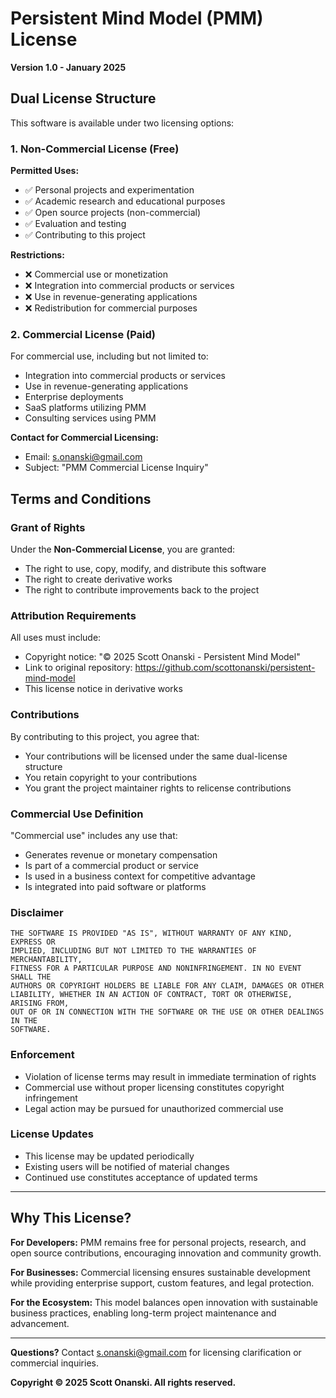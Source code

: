 # Persistent Mind Model (PMM) License

**Version 1.0 - January 2025**

## Dual License Structure

This software is available under two licensing options:

### 1. Non-Commercial License (Free)

**Permitted Uses:**
- ✅ Personal projects and experimentation
- ✅ Academic research and educational purposes
- ✅ Open source projects (non-commercial)
- ✅ Evaluation and testing
- ✅ Contributing to this project

**Restrictions:**
- ❌ Commercial use or monetization
- ❌ Integration into commercial products or services
- ❌ Use in revenue-generating applications
- ❌ Redistribution for commercial purposes

### 2. Commercial License (Paid)

For commercial use, including but not limited to:
- Integration into commercial products or services
- Use in revenue-generating applications
- Enterprise deployments
- SaaS platforms utilizing PMM
- Consulting services using PMM

**Contact for Commercial Licensing:**
- Email: s.onanski@gmail.com
- Subject: "PMM Commercial License Inquiry"

## Terms and Conditions

### Grant of Rights

Under the **Non-Commercial License**, you are granted:
- The right to use, copy, modify, and distribute this software
- The right to create derivative works
- The right to contribute improvements back to the project

### Attribution Requirements

All uses must include:
- Copyright notice: "© 2025 Scott Onanski - Persistent Mind Model"
- Link to original repository: https://github.com/scottonanski/persistent-mind-model
- This license notice in derivative works

### Contributions

By contributing to this project, you agree that:
- Your contributions will be licensed under the same dual-license structure
- You retain copyright to your contributions
- You grant the project maintainer rights to relicense contributions

### Commercial Use Definition

"Commercial use" includes any use that:
- Generates revenue or monetary compensation
- Is part of a commercial product or service
- Is used in a business context for competitive advantage
- Is integrated into paid software or platforms

### Disclaimer

```
THE SOFTWARE IS PROVIDED "AS IS", WITHOUT WARRANTY OF ANY KIND, EXPRESS OR
IMPLIED, INCLUDING BUT NOT LIMITED TO THE WARRANTIES OF MERCHANTABILITY,
FITNESS FOR A PARTICULAR PURPOSE AND NONINFRINGEMENT. IN NO EVENT SHALL THE
AUTHORS OR COPYRIGHT HOLDERS BE LIABLE FOR ANY CLAIM, DAMAGES OR OTHER
LIABILITY, WHETHER IN AN ACTION OF CONTRACT, TORT OR OTHERWISE, ARISING FROM,
OUT OF OR IN CONNECTION WITH THE SOFTWARE OR THE USE OR OTHER DEALINGS IN THE
SOFTWARE.
```

### Enforcement

- Violation of license terms may result in immediate termination of rights
- Commercial use without proper licensing constitutes copyright infringement
- Legal action may be pursued for unauthorized commercial use

### License Updates

- This license may be updated periodically
- Existing users will be notified of material changes
- Continued use constitutes acceptance of updated terms

---

## Why This License?

**For Developers:** PMM remains free for personal projects, research, and open source contributions, encouraging innovation and community growth.

**For Businesses:** Commercial licensing ensures sustainable development while providing enterprise support, custom features, and legal protection.

**For the Ecosystem:** This model balances open innovation with sustainable business practices, enabling long-term project maintenance and advancement.

---

**Questions?** Contact s.onanski@gmail.com for licensing clarification or commercial inquiries.

**Copyright © 2025 Scott Onanski. All rights reserved.**
